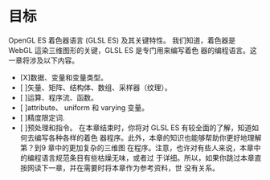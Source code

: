 # 目标

OpenGL ES 着色器语言 (GLSL ES) 及其关键特性。
我们知道，着色器是 WebGL 這染三维图形的关键，GLSL ES 是专门用来编写着色
器的编程语言。这一章将涉及以下内容。
- [X]数据、变量和变量类型。
- [ ]矢量、矩阵、结构体、数组、采样器（纹理）。
- [ ]运算、程序流、函数。
- [ ]attribute、 uniform 和 varying 变量。
- [ ]精度限定词.
- [ ]预处理和指令。
在本章结束时，你将对 GLSL ES 有较全面的了解，知道如何去编写各种各样的着色
器程序。此外，本章的知识也能够帮助你更好地理解第？到9 章中的更加复杂的三维图
在程序。注意，也许对有些人来说，本章中的编程语言规范条目有些枯燥无味，或者过
于详细。所以，如果你跳过本章直按网读下一章，并在需要时将本章作为参考资料，世
没有关系。